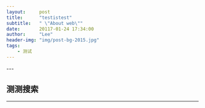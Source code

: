 ```yaml
---
layout:     post
title:      "testistest"
subtitle:   " \"About web\""
date:       20117-01-24 17:34:00
author:     "Lee"
header-img: "img/post-bg-2015.jpg"
tags:
    - 测试
---
```




<p id = "build"></p>
---

## 测测搜索


---


